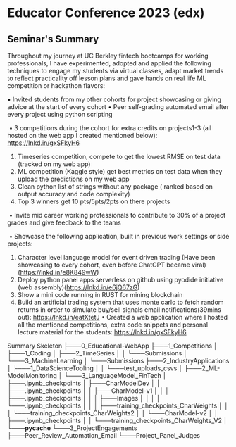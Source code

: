 # Educator Conference 2023 (edx)
## Seminar's Summary

Throughout my journey at UC Berkley fintech bootcamps for working professionals, I have experimented, adopted and applied the following techniques to engage my students via virtual classes, adapt market trends to reflect practicality off lesson plans and gave hands on real life ML competition or hackathon flavors:​

• Invited students from my other cohorts for project showcasing or giving advice at the start of every cohort​
• Peer self-grading automated email after every project using python scripting​

​
• 3 competitions during the cohort for extra credits on projects1-3 (all hosted on the web app I created mentioned below):​
https://lnkd.in/gxSFkyH6​
1. Timeseries competition, compete to get the lowest RMSE on test data (tracked on my web app)​
2. ML competition (Kaggle style) get best metrics on test data when they upload the predictions on my web app​
3. Clean python list of strings without any package ( ranked based on output accuracy and code complexity)​
4. Top 3 winners get 10 pts/5pts/2pts on there projects​

​
• Invite mid career working professionals to contribute to 30% of a project grades and give feedback to the teams​

​
• Showcase the following application, built in previous work settings or side projects:​
1. Character level language model for event driven trading (Have been showcasing to every cohort, even before ChatGPT became viral) (https://lnkd.in/e8K849wW)​
2. Deploy python panel apps serverless on github using pyodide initiative (web assembly)(https://lnkd.in/e6jQ67zG)​
3. Show a mini code running in RUST for mining blockchain​
4. Build an artificial trading system that uses monte carlo to fetch random returns in order to simulate buy/sell signals email notifications(39mins out):​
https://lnkd.in/eatXtetJ​
• Created a web application where I hosted all the mentioned competitions, extra code snippets and personal lecture material for the students:​
https://lnkd.in/gxSFkyH6

Summary Skeleton
├───0_Educational-WebApp
├───1_Competitions
│   ├───1_Coding
│   ├───2_TimeSeries
│   │   └───Submissions
│   └───3_MachineLearning
│       └───Submissions
├───2_IndustryApplications
│   ├───1_DataScienceTooling
│   │   └───test_uploads_csvs
│   ├───2_ML-ModelMonitoring
│   └───3_LanguageModel_FinTech
│       ├───.ipynb_checkpoints
│       ├───CharModelDev
│       │   ├───.ipynb_checkpoints
│       │   ├───CharModel-v1
│       │   │   ├───.ipynb_checkpoints
│       │   │   ├───Images
│       │   │   │   └───.ipynb_checkpoints
│       │   │   ├───training_checkpoints_CharWeights
│       │   │   └───training_checkpoints_CharWeights2
│       │   └───CharModel-v2
│       │       ├───.ipynb_checkpoints
│       │       └───training_checkpoints_CharWeights_V2
│       └───__pycache__
└───3_ProjectEngagements
    ├───Peer_Review_Automation_Email
    └───Project_Panel_Judges
